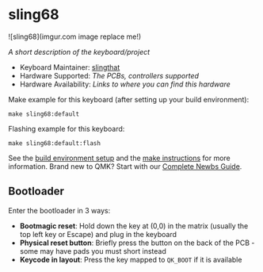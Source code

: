 # sling68

![sling68](imgur.com image replace me!)

*A short description of the keyboard/project*

* Keyboard Maintainer: [slingthat](https://github.com/slingthat)
* Hardware Supported: *The PCBs, controllers supported*
* Hardware Availability: *Links to where you can find this hardware*

Make example for this keyboard (after setting up your build environment):

    make sling68:default

Flashing example for this keyboard:

    make sling68:default:flash

See the [build environment setup](https://docs.qmk.fm/#/getting_started_build_tools) and the [make instructions](https://docs.qmk.fm/#/getting_started_make_guide) for more information. Brand new to QMK? Start with our [Complete Newbs Guide](https://docs.qmk.fm/#/newbs).

## Bootloader

Enter the bootloader in 3 ways:

* **Bootmagic reset**: Hold down the key at (0,0) in the matrix (usually the top left key or Escape) and plug in the keyboard
* **Physical reset button**: Briefly press the button on the back of the PCB - some may have pads you must short instead
* **Keycode in layout**: Press the key mapped to `QK_BOOT` if it is available
